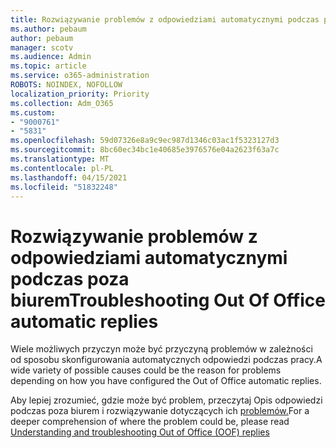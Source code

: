 ```yaml
---
title: Rozwiązywanie problemów z odpowiedziami automatycznymi podczas poza biurem
ms.author: pebaum
author: pebaum
manager: scotv
ms.audience: Admin
ms.topic: article
ms.service: o365-administration
ROBOTS: NOINDEX, NOFOLLOW
localization_priority: Priority
ms.collection: Adm_O365
ms.custom:
- "9000761"
- "5831"
ms.openlocfilehash: 59d07326e8a9c9ec987d1346c03ac1f5323127d3
ms.sourcegitcommit: 8bc60ec34bc1e40685e3976576e04a2623f63a7c
ms.translationtype: MT
ms.contentlocale: pl-PL
ms.lasthandoff: 04/15/2021
ms.locfileid: "51832248"
---
```

# <a name="troubleshooting-out-of-office-automatic-replies"></a><span data-ttu-id="3c51a-102">Rozwiązywanie problemów z odpowiedziami automatycznymi podczas poza biurem</span><span class="sxs-lookup"><span data-stu-id="3c51a-102">Troubleshooting Out Of Office automatic replies</span></span>

<span data-ttu-id="3c51a-103">Wiele możliwych przyczyn może być przyczyną problemów w zależności od sposobu skonfigurowania automatycznych odpowiedzi podczas pracy.</span><span class="sxs-lookup"><span data-stu-id="3c51a-103">A wide variety of possible causes could be the reason for problems depending on how you have configured the Out of Office automatic replies.</span></span>

<span data-ttu-id="3c51a-104">Aby lepiej zrozumieć, gdzie może być problem, przeczytaj Opis odpowiedzi podczas poza biurem i rozwiązywanie dotyczących ich  [problemów.](https://techcommunity.microsoft.com/t5/exchange-team-blog/understanding-and-troubleshooting-out-of-office-oof-replies/ba-p/1411972)</span><span class="sxs-lookup"><span data-stu-id="3c51a-104">For a deeper comprehension of where the problem could be, please read  [Understanding and troubleshooting Out of Office (OOF) replies](https://techcommunity.microsoft.com/t5/exchange-team-blog/understanding-and-troubleshooting-out-of-office-oof-replies/ba-p/1411972)</span></span>